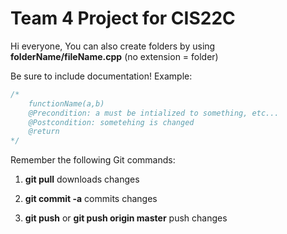 Team 4 Project for CIS22C
============
Hi everyone,
You can also create folders by using **folderName/fileName.cpp** (no extension = folder)

Be sure to include documentation!
Example:
```javascript
/*
	functionName(a,b)
	@Precondition: a must be intialized to something, etc...
	@Postcondition: sometehing is changed
	@return
*/
```


Remember the following Git commands:

1. **git pull**  downloads changes

2. **git commit -a** commits changes

3. **git push** or **git push origin master** push changes
